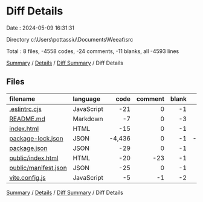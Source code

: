 # Diff Details

Date : 2024-05-09 16:31:31

Directory c:\\Users\\pottassiu\\Documents\\Weeat\\src

Total : 8 files,  -4558 codes, -24 comments, -11 blanks, all -4593 lines

[Summary](results.md) / [Details](details.md) / [Diff Summary](diff.md) / Diff Details

## Files
| filename | language | code | comment | blank | total |
| :--- | :--- | ---: | ---: | ---: | ---: |
| [.eslintrc.cjs](/.eslintrc.cjs) | JavaScript | -21 | 0 | -1 | -22 |
| [README.md](/README.md) | Markdown | -7 | 0 | -3 | -10 |
| [index.html](/index.html) | HTML | -15 | 0 | -1 | -16 |
| [package-lock.json](/package-lock.json) | JSON | -4,436 | 0 | -1 | -4,437 |
| [package.json](/package.json) | JSON | -29 | 0 | -1 | -30 |
| [public/index.html](/public/index.html) | HTML | -20 | -23 | -1 | -44 |
| [public/manifest.json](/public/manifest.json) | JSON | -25 | 0 | -1 | -26 |
| [vite.config.js](/vite.config.js) | JavaScript | -5 | -1 | -2 | -8 |

[Summary](results.md) / [Details](details.md) / [Diff Summary](diff.md) / Diff Details